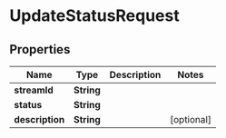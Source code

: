 # UpdateStatusRequest

## Properties
Name | Type | Description | Notes
------------ | ------------- | ------------- | -------------
**streamId** | **String** |  | 
**status** | **String** |  | 
**description** | **String** |  |  [optional]
